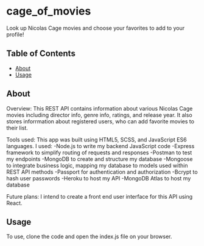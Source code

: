 # cage_of_movies

Look up Nicolas Cage movies and choose your favorites to add to your profile!

## Table of Contents

- [About](#about)
- [Usage](#usage)

## About <a name = "about"></a>

Overview:
This REST API contains information about various Nicolas Cage movies including director info, genre info, ratings, and release year. It also stores inforrmation about registered users, who can add favorite movies to their list.

Tools used:
This app was built using HTML5, SCSS, and JavaScript ES6 languages. I used:
-Node.js to write my backend JavaScript code
-Express framework to simplify routing of requests and responses
-Postman to test my endpoints
-MongoDB to create and structure my database
-Mongoose to integrate business logic, mapping my database to models used within REST API methods
-Passport for authentication and authorization
-Bcrypt to hash user passwords
-Heroku to host my API
-MongoDB Atlas to host my database

Future plans:
I intend to create a front end user interface for this API using React.

## Usage <a name = "usage"></a>

To use, clone the code and open the index.js file on your browser.
